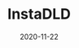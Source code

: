 ---
title: InstaDLD
repoLink: https://github.com/sozonome/instadl
description: "[Archived - no longer functional] Instagram Post media downloader. Support multipost download."
date: "2020-11-22"
icon: "/app_icons/instadld.svg"
thumbnail: "/app_preview/instadld.png"
thumbnailDark: "/app_preview/instadld-dark.png"
stacks:
  - nextjs
  - chakra-ui
---